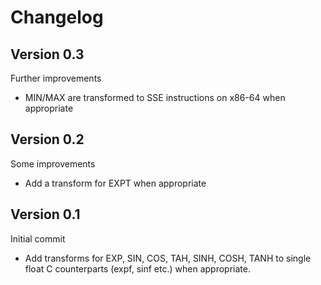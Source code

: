 # Changelog

## Version 0.3

Further improvements

* MIN/MAX are transformed to SSE instructions on x86-64 when appropriate

## Version 0.2

Some improvements

* Add a transform for EXPT when appropriate

## Version 0.1

Initial commit

* Add transforms for EXP, SIN, COS, TAH, SINH, COSH, TANH to single float C
  counterparts (expf, sinf etc.) when appropriate.
